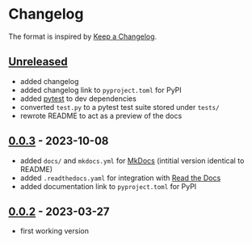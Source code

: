 # Changelog

The format is inspired by [Keep a Changelog](https://keepachangelog.com/en/1.1.0/).

## [Unreleased]

- added changelog
- added changelog link to `pyproject.toml` for PyPI
- added [pytest](https://pypi.org/project/pytest/) to dev dependencies
- converted `test.py` to a pytest test suite stored under `tests/`
- rewrote README to act as a preview of the docs

## [0.0.3] - 2023-10-08

- added `docs/` and `mkdocs.yml` for [MkDocs](https://mkdocs.org/) (intitial version identical to README)
- added `.readthedocs.yaml` for integration with [Read the Docs](https://readthedocs.org/)
- added documentation link to `pyproject.toml` for PyPI

## [0.0.2] - 2023-03-27

- first working version

[unreleased]: https://github.com/odigity/py-objects/compare/v0.0.3...HEAD
[0.0.3]: https://github.com/odigity/py-objects/compare/v0.0.2...v0.0.3
[0.0.2]: https://github.com/odigity/py-objects/releases/tag/v0.0.2
